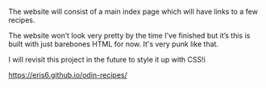 The website will consist of a main index page which will have links to a few recipes. 

The website won’t look very pretty by the time I've finished but it’s this is built with just barebones HTML for now. It's very punk like that.

 I will revisit this project in the future to style it up with CSS!i

 https://eris6.github.io/odin-recipes/
 


